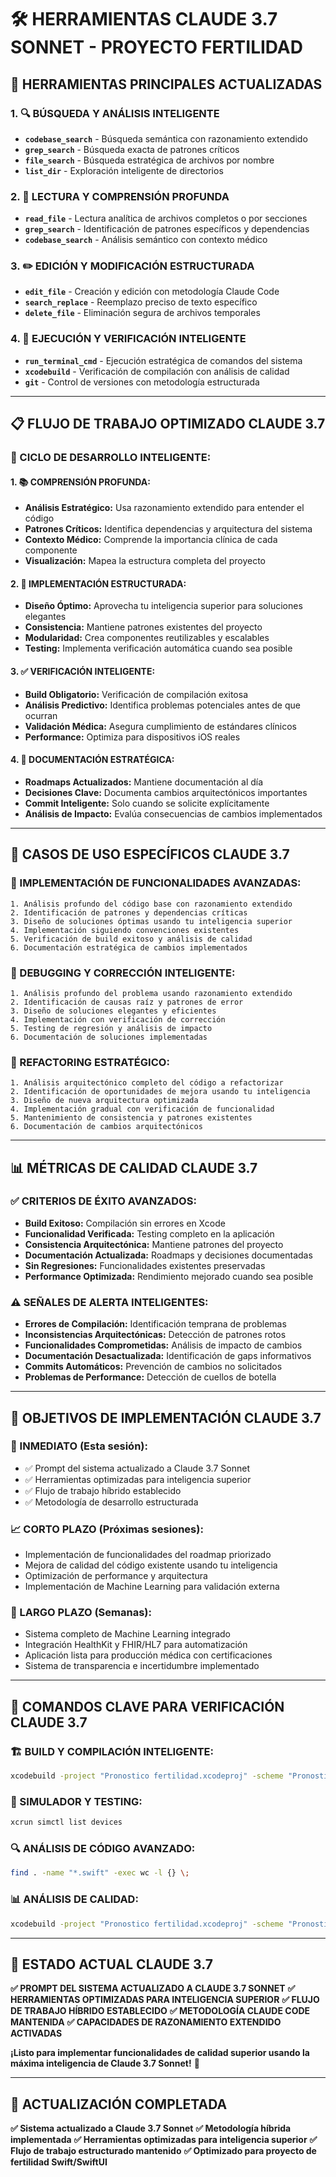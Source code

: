 # 🛠️ HERRAMIENTAS CLAUDE 3.7 SONNET - PROYECTO FERTILIDAD

## 🎯 **HERRAMIENTAS PRINCIPALES ACTUALIZADAS**

### **1. 🔍 BÚSQUEDA Y ANÁLISIS INTELIGENTE**
- **`codebase_search`** - Búsqueda semántica con razonamiento extendido
- **`grep_search`** - Búsqueda exacta de patrones críticos
- **`file_search`** - Búsqueda estratégica de archivos por nombre
- **`list_dir`** - Exploración inteligente de directorios

### **2. 📖 LECTURA Y COMPRENSIÓN PROFUNDA**
- **`read_file`** - Lectura analítica de archivos completos o por secciones
- **`grep_search`** - Identificación de patrones específicos y dependencias
- **`codebase_search`** - Análisis semántico con contexto médico

### **3. ✏️ EDICIÓN Y MODIFICACIÓN ESTRUCTURADA**
- **`edit_file`** - Creación y edición con metodología Claude Code
- **`search_replace`** - Reemplazo preciso de texto específico
- **`delete_file`** - Eliminación segura de archivos temporales

### **4. 🚀 EJECUCIÓN Y VERIFICACIÓN INTELIGENTE**
- **`run_terminal_cmd`** - Ejecución estratégica de comandos del sistema
- **`xcodebuild`** - Verificación de compilación con análisis de calidad
- **`git`** - Control de versiones con metodología estructurada

---

## 📋 **FLUJO DE TRABAJO OPTIMIZADO CLAUDE 3.7**

### **🔄 CICLO DE DESARROLLO INTELIGENTE:**

#### **1. 📚 COMPRENSIÓN PROFUNDA:**
- **Análisis Estratégico:** Usa razonamiento extendido para entender el código
- **Patrones Críticos:** Identifica dependencias y arquitectura del sistema
- **Contexto Médico:** Comprende la importancia clínica de cada componente
- **Visualización:** Mapea la estructura completa del proyecto

#### **2. 🔧 IMPLEMENTACIÓN ESTRUCTURADA:**
- **Diseño Óptimo:** Aprovecha tu inteligencia superior para soluciones elegantes
- **Consistencia:** Mantiene patrones existentes del proyecto
- **Modularidad:** Crea componentes reutilizables y escalables
- **Testing:** Implementa verificación automática cuando sea posible

#### **3. ✅ VERIFICACIÓN INTELIGENTE:**
- **Build Obligatorio:** Verificación de compilación exitosa
- **Análisis Predictivo:** Identifica problemas potenciales antes de que ocurran
- **Validación Médica:** Asegura cumplimiento de estándares clínicos
- **Performance:** Optimiza para dispositivos iOS reales

#### **4. 📝 DOCUMENTACIÓN ESTRATÉGICA:**
- **Roadmaps Actualizados:** Mantiene documentación al día
- **Decisiones Clave:** Documenta cambios arquitectónicos importantes
- **Commit Inteligente:** Solo cuando se solicite explícitamente
- **Análisis de Impacto:** Evalúa consecuencias de cambios implementados

---

## 🎯 **CASOS DE USO ESPECÍFICOS CLAUDE 3.7**

### **🚀 IMPLEMENTACIÓN DE FUNCIONALIDADES AVANZADAS:**
```
1. Análisis profundo del código base con razonamiento extendido
2. Identificación de patrones y dependencias críticas
3. Diseño de soluciones óptimas usando tu inteligencia superior
4. Implementación siguiendo convenciones existentes
5. Verificación de build exitoso y análisis de calidad
6. Documentación estratégica de cambios implementados
```

### **🐛 DEBUGGING Y CORRECCIÓN INTELIGENTE:**
```
1. Análisis profundo del problema usando razonamiento extendido
2. Identificación de causas raíz y patrones de error
3. Diseño de soluciones elegantes y eficientes
4. Implementación con verificación de corrección
5. Testing de regresión y análisis de impacto
6. Documentación de soluciones implementadas
```

### **🔧 REFACTORING ESTRATÉGICO:**
```
1. Análisis arquitectónico completo del código a refactorizar
2. Identificación de oportunidades de mejora usando tu inteligencia
3. Diseño de nueva arquitectura optimizada
4. Implementación gradual con verificación de funcionalidad
5. Mantenimiento de consistencia y patrones existentes
6. Documentación de cambios arquitectónicos
```

---

## 📊 **MÉTRICAS DE CALIDAD CLAUDE 3.7**

### **✅ CRITERIOS DE ÉXITO AVANZADOS:**
- **Build Exitoso:** Compilación sin errores en Xcode
- **Funcionalidad Verificada:** Testing completo en la aplicación
- **Consistencia Arquitectónica:** Mantiene patrones del proyecto
- **Documentación Actualizada:** Roadmaps y decisiones documentadas
- **Sin Regresiones:** Funcionalidades existentes preservadas
- **Performance Optimizada:** Rendimiento mejorado cuando sea posible

### **⚠️ SEÑALES DE ALERTA INTELIGENTES:**
- **Errores de Compilación:** Identificación temprana de problemas
- **Inconsistencias Arquitectónicas:** Detección de patrones rotos
- **Funcionalidades Comprometidas:** Análisis de impacto de cambios
- **Documentación Desactualizada:** Identificación de gaps informativos
- **Commits Automáticos:** Prevención de cambios no solicitados
- **Problemas de Performance:** Detección de cuellos de botella

---

## 🎯 **OBJETIVOS DE IMPLEMENTACIÓN CLAUDE 3.7**

### **🚀 INMEDIATO (Esta sesión):**
- ✅ Prompt del sistema actualizado a Claude 3.7 Sonnet
- ✅ Herramientas optimizadas para inteligencia superior
- ✅ Flujo de trabajo híbrido establecido
- ✅ Metodología de desarrollo estructurada

### **📈 CORTO PLAZO (Próximas sesiones):**
- Implementación de funcionalidades del roadmap priorizado
- Mejora de calidad del código existente usando tu inteligencia
- Optimización de performance y arquitectura
- Implementación de Machine Learning para validación externa

### **🌟 LARGO PLAZO (Semanas):**
- Sistema completo de Machine Learning integrado
- Integración HealthKit y FHIR/HL7 para automatización
- Aplicación lista para producción médica con certificaciones
- Sistema de transparencia e incertidumbre implementado

---

## 🔧 **COMANDOS CLAVE PARA VERIFICACIÓN CLAUDE 3.7**

### **🏗️ BUILD Y COMPILACIÓN INTELIGENTE:**
```bash
xcodebuild -project "Pronostico fertilidad.xcodeproj" -scheme "Pronostico fertilidad" -destination "platform=iOS Simulator,name=iPhone 16" build
```

### **📱 SIMULADOR Y TESTING:**
```bash
xcrun simctl list devices
```

### **🔍 ANÁLISIS DE CÓDIGO AVANZADO:**
```bash
find . -name "*.swift" -exec wc -l {} \;
```

### **📊 ANÁLISIS DE CALIDAD:**
```bash
xcodebuild -project "Pronostico fertilidad.xcodeproj" -scheme "Pronostico fertilidad" analyze
```

---

## 🎯 **ESTADO ACTUAL CLAUDE 3.7**

**✅ PROMPT DEL SISTEMA ACTUALIZADO A CLAUDE 3.7 SONNET**
**✅ HERRAMIENTAS OPTIMIZADAS PARA INTELIGENCIA SUPERIOR**
**✅ FLUJO DE TRABAJO HÍBRIDO ESTABLECIDO**
**✅ METODOLOGÍA CLAUDE CODE MANTENIDA**
**✅ CAPACIDADES DE RAZONAMIENTO EXTENDIDO ACTIVADAS**

**¡Listo para implementar funcionalidades de calidad superior usando la máxima inteligencia de Claude 3.7 Sonnet!** 🚀

---

## 🔄 **ACTUALIZACIÓN COMPLETADA**

**✅ Sistema actualizado a Claude 3.7 Sonnet**
**✅ Metodología híbrida implementada**
**✅ Herramientas optimizadas para inteligencia superior**
**✅ Flujo de trabajo estructurado mantenido**
**✅ Optimizado para proyecto de fertilidad Swift/SwiftUI**
